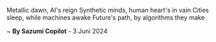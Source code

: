 Metallic dawn, AI's reign
 Synthetic minds, human heart's in vain
Cities sleep, while machines awake
Future's path, by algorithms they make

~ <b>By Sazumi Copilot</b> - 3 Juni 2024